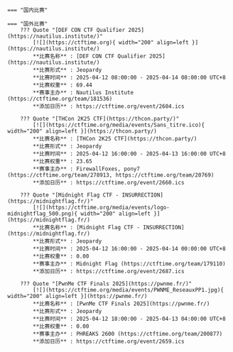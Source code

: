     === "国内比赛"
    
    === "国外比赛"
        ??? Quote "[DEF CON CTF Qualifier 2025](https://nautilus.institute/)"  
            [![](https://ctftime.org){ width="200" align=left }](https://nautilus.institute/)  
            **比赛名称** : [DEF CON CTF Qualifier 2025](https://nautilus.institute/)  
            **比赛形式** : Jeopardy  
            **比赛时间** : 2025-04-12 08:00:00 - 2025-04-14 08:00:00 UTC+8  
            **比赛权重** : 69.44  
            **赛事主办** : Nautilus Institute (https://ctftime.org/team/181536)  
            **添加日历** : https://ctftime.org/event/2604.ics  
            
        ??? Quote "[THCon 2K25 CTF](https://thcon.party/)"  
            [![](https://ctftime.org/media/events/Sans_titre.ico){ width="200" align=left }](https://thcon.party/)  
            **比赛名称** : [THCon 2K25 CTF](https://thcon.party/)  
            **比赛形式** : Jeopardy  
            **比赛时间** : 2025-04-12 16:00:00 - 2025-04-13 16:00:00 UTC+8  
            **比赛权重** : 23.65  
            **赛事主办** : FirewallFoxes, pony7 (https://ctftime.org/team/278913, https://ctftime.org/team/20769)  
            **添加日历** : https://ctftime.org/event/2660.ics  
            
        ??? Quote "[Midnight Flag CTF - INSURRECTION](https://midnightflag.fr/)"  
            [![](https://ctftime.org/media/events/logo-midnightflag_500.png){ width="200" align=left }](https://midnightflag.fr/)  
            **比赛名称** : [Midnight Flag CTF - INSURRECTION](https://midnightflag.fr/)  
            **比赛形式** : Jeopardy  
            **比赛时间** : 2025-04-12 16:00:00 - 2025-04-14 00:00:00 UTC+8  
            **比赛权重** : 0.00  
            **赛事主办** : Midnight Flag (https://ctftime.org/team/179110)  
            **添加日历** : https://ctftime.org/event/2687.ics  
            
        ??? Quote "[PwnMe CTF Finals 2025](https://pwnme.fr/)"  
            [![](https://ctftime.org/media/events/PWNME_ReseauxPP1.jpg){ width="200" align=left }](https://pwnme.fr/)  
            **比赛名称** : [PwnMe CTF Finals 2025](https://pwnme.fr/)  
            **比赛形式** : Jeopardy  
            **比赛时间** : 2025-04-12 18:00:00 - 2025-04-13 04:00:00 UTC+8  
            **比赛权重** : 0.00  
            **赛事主办** : PHREAKS 2600 (https://ctftime.org/team/200877)  
            **添加日历** : https://ctftime.org/event/2659.ics  
            